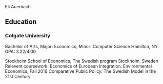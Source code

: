 <head>
Eli Auerbach 
</head>

<h2 style="color:Black;">Education</h2>
<body> 
    <p>
        <h3 style ="font-style:bold">Colgate University</h3> Bachelor of Arts, Major: Economics; Minor: Computer Science Hamilton, NY 
        GPA: 3.22/4.00 
    </p>
    

</body>
Stockholm School of Economics, The Swedish program	Stockholm, Sweden
Relevent coursework: Economics of European Integration, Environmental Economics, 	Fall 2016
	                             Comparative Public Policy: The Swedish Model in the 21st Century
